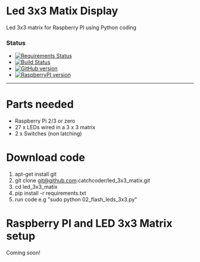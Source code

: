 # Led 3x3 Matix Display
Led 3x3 matrix for Raspberry PI using Python coding

### Status
* [![Requirements Status](https://requires.io/github/catchcoder/led_3x3_matix/requirements.svg?branch=master)](https://requires.io/github/catchcoder/led_3x3_matix/requirements/?branch=master)
* [![Build Status](https://travis-ci.org/catchcoder/led_3x3_matix.svg?branch=master)](https://travis-ci.org/catchcoder/led_3x3_matix)
* [![GitHub version](https://badge.fury.io/gh/catchcoder%2Fled_3x3_matix.svg)](https://badge.fury.io/gh/catchcoder%2Fled_3x3_matix)
* [![RaspberryPI version](https://img.shields.io/badge/Raspberry%20PI%20-2%2C%203%20and%20Zero-ff69b4.svg)]()
---

# Parts needed

* Raspberry Pi 2/3 or zero
* 27 x LEDs wired in a 3 x 3 matrix
*  2 x Switches (non latching)

# Download code

1. apt-get install git
2. git clone git@github.com:catchcoder/led_3x3_matix.git
3. cd led_3x3_matix
4. pip install -r requirements.txt
5. run code e.g "sudo python 02_flash_leds_3x3.py"

# Raspberry PI and LED 3x3 Matrix setup

Coming soon!
